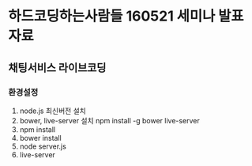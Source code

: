 # 하드코딩하는사람들 160521 세미나 발표 자료

## 채팅서비스 라이브코딩

### 환경설정
1. node.js 최신버전 설치
2. bower, live-server 설치 
   npm install -g bower live-server
3. npm install
4. bower install
5. node server.js
6. live-server
